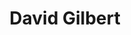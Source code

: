 ---
title: David Gilbert
position: David Gilbert
quote: >
    "EWB has allowed me to build my engineering knowledge and put it into practice while enhancing my empathy in project development for various people"
year: 2018
image: /img/officers/2018/david.jpeg
order: 8

draft: false
---